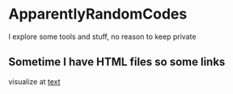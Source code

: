 # ApparentlyRandomCodes
I explore some tools and stuff, no reason to keep private

## Sometime I have HTML files so some links
visualize at [text](https://Gruntrexpewrus.github.io/ApparentlyRandomCodes/profiling_output_prof_view.html)